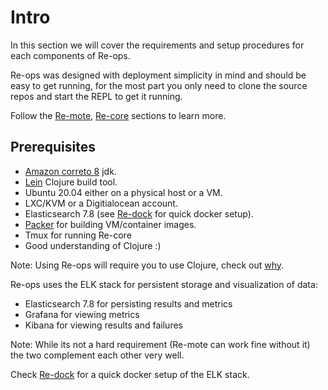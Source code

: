 # Intro

In this section we will cover the requirements and setup procedures for each components of Re-ops.

Re-ops was designed with deployment simplicity in mind and should be easy to get running, for the most part you only need to clone the source repos and start the REPL to get it running.

Follow the [Re-mote](re-mote.html), [Re-core](re-core.html) sections to learn more.

## Prerequisites

* [Amazon correto 8](https://docs.aws.amazon.com/corretto/index.html) jdk.
* [Lein](https://leiningen.org/) Clojure build tool.
* Ubuntu 20.04 either on a physical host or a VM.
* LXC/KVM or a Digitialocean account.
* Elasticsearch 7.8 (see [Re-dock](re-dock.md) for quick docker setup).
* [Packer](https://www.packer.io/) for building VM/container images.
* Tmux for running Re-core
* Good understanding of Clojure :)

Note: Using Re-ops will require you to use Clojure, check out [why](/#why-clojure).

Re-ops uses the ELK stack for persistent storage and visualization of data:

* Elasticsearch 7.8 for persisting results and metrics
* Grafana for viewing metrics
* Kibana for viewing results and failures

Note: While its not a hard requirement (Re-mote can work fine without it) the two complement each other very well.

Check [Re-dock](re-dock.md) for a quick docker setup of the ELK stack.

